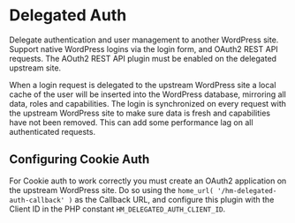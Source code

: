 # Delegated Auth

Delegate authentication and user management to another WordPress site. Support native WordPress logins via the login form, and OAuth2 REST API requests. The AOuth2 REST API plugin must be enabled on the delegated upstream site.

When a login request is delegated to the upstream WordPress site a local cache of the user will be inserted into the WordPress database, mirroring all data, roles and capabilities. The login is synchronized on every request with the upstream WordPress site to make sure data is fresh and capabilities have not been removed. This can add some performance lag on all authenticated requests.

## Configuring Cookie Auth

For Cookie auth to work correctly you must create an OAuth2 application on the upstream WordPress site. Do so using the `home_url( '/hm-delegated-auth-callback' )` as the Callback URL, and configure this plugin with the Client ID in the PHP constant `HM_DELEGATED_AUTH_CLIENT_ID`.
